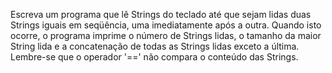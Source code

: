 Escreva um programa que lê Strings do teclado até que sejam lidas duas Strings iguais em seqüência, uma imediatamente após a outra. Quando isto ocorre, o programa imprime o número de Strings lidas, o tamanho da maior String lida e a concatenação de todas as Strings lidas exceto a última. Lembre-se que o operador '==' não compara o conteúdo das Strings.